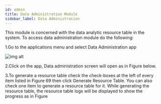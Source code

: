 ```yaml
---
id: admin
title: Data Administration Module
sidebar_label: Data Administration
---
```


This module is concerned with the data analytic resource table in the system. To access data administration module do the following:

1.Go to the applications menu and select Data Administration app

![img alt](/images/login.png)

2.Click on the app, Data administration screen will open as in Figure below.

3.To generate a resource table check the check-boxes at the left of every item listed in Figure 69 then click Generate Resource Table. You can also check one item to generate a resource table for it. While generating the resource table, the resource table logs will be displayed to show the progress as in Figure
